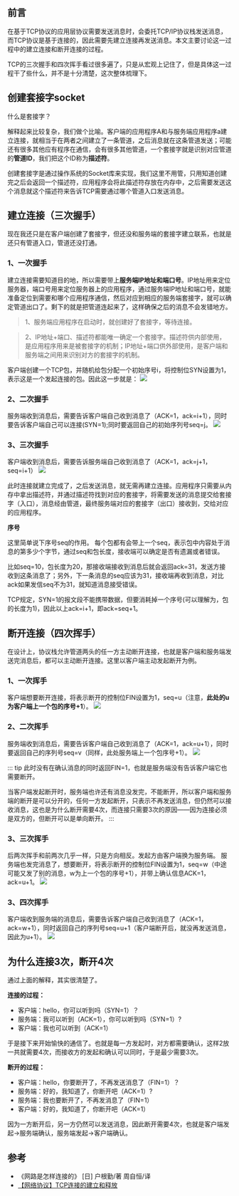 ## 前言
在基于TCP协议的应用层协议需要发送消息时，会委托TCP/IP协议栈发送消息，而TCP协议是基于连接的，因此需要先建立连接再发送消息。本文主要讨论这一过程中的建立连接和断开连接的过程。

TCP的三次握手和四次挥手看过很多遍了，只是从宏观上记住了，但是具体这一过程干了些什么，并不是十分清楚，这次整体梳理下。



## 创建套接字socket
什么是套接字？

解释起来比较复杂，我们做个比喻。客户端的应用程序A和与服务端应用程序a建立连接，就相当于在两者之间建立了一条管道，之后消息就在这条管道发送；可能还有很多其他应有程序在通信，会有很多其他管道，一个套接字就是识别对应管道的**管道ID**，我们把这个ID称为**描述符**。

创建套接字是通过操作系统的Socket库来实现，我们这里不用管，只用知道创建完之后会返回一个描述符，应用程序会将此描述符存放在内存中，之后需要发送这个消息就这个描述符来告诉TCP需要通过哪个管道入口发送消息。

## 建立连接（三次握手）
现在我还只是在客户端创建了套接字，但还没和服务端的套接字建立联系，也就是还只有管道入口，管道还没打通。

### 1、一次握手
建立连接需要知道目的地，所以需要带上**服务端IP地址和端口号**。IP地址用来定位服务器，端口号用来定位服务器上的应用程序，通过服务端IP地址和端口号，就能准备定位到需要和哪个应用程序通信，然后对应到相应的服务端套接字，就可以确定管道出口了。剩下的就是把管道连起来了，这样确保之后的消息不会发错地方。
> 1、服务端应用程序在启动时，就创建好了套接字，等待连接。

> 2、IP地址+端口、描述符都能唯一确定一个套接字。描述符供内部使用，是应用程序用来是被套接字的机制；IP地址+端口供外部使用，是客户端和服务端之间用来识别对方的套接字的机制。

客户端创建一个TCP包，并随机给包分配一个初始序号i，将控制位SYN设置为1，表示这是一个发起连接的包。因此这一步就是：
![](https://tva1.sinaimg.cn/large/00831rSTgy1gcuwzni0paj30qe0460sw.jpg)

### 2、二次握手
服务端收到消息后，需要告诉客户端自己收到消息了（ACK=1，ack=i+1），同时要告诉客户端自己可以连接(SYN=1);同时要返回自己的初始序列号seq=j。
![](https://tva1.sinaimg.cn/large/007S8ZIlgy1gf00yaupr0j30tq06et9p.jpg)
### 3、三次握手
客户端收到消息后，需要告诉服务端自己收到消息了（ACK=1，ack=j+1，seq=i+1）
![](https://tva1.sinaimg.cn/large/007S8ZIlgy1gf00z7d1hwj30ui08eabg.jpg)

此时连接就建立完成了，之后发送消息，就无需再建立连接。应用程序只需要从内存中拿出描述符，并通过描述符找到对应的套接字，将需要发送的消息提交给套接字（入口），消息经由管道，最终服务端对应的套接字（出口）接收到，交给对应的应用程序。

**序号**

这里简单说下序号seq的作用。
每个包都有会带上一个seq，表示包中内容处于消息的第多少个字节，通过seq和包长度，接收端可以确定是否有遗漏或者错误。

比如seq=10，包长度为20，那接收端接收到消息后就会返回ack=31，发送方接收到这条消息了；另外，下一条消息的seq应该为31，接收端再收到消息，对比ack如果发信seq不为31，就知道消息接受错误。

TCP规定，SYN=1的报文段不能携带数据，但要消耗掉一个序号(可以理解为，包的长度为1)，因此以上ack=i+1，即ack=seq+1。

## 断开连接（四次挥手）
在设计上，协议栈允许管道两头的任一方主动断开连接，也就是客户端和服务端发送完消息后，都可以主动断开连接。这里以客户端主动发起断开为例。

### 1、一次挥手
客户端想要断开连接，将表示断开的控制位FIN设置为1，seq=u（注意，**此处的u为客户端上一个包的序号+1**）。
![](https://tva1.sinaimg.cn/large/00831rSTgy1gcuxrh3sesj30t00463yo.jpg)

### 2、二次挥手
服务端收到消息后，需要告诉客户端自己收到消息了（ACK=1，ack=u+1），同时要返回自己的序列号seq=v（同样，此处服务端上一个包序号+1）。
![](https://tva1.sinaimg.cn/large/00831rSTgy1gcuxugcft8j30tc064t94.jpg)

::: tip
此时没有在确认消息的同时返回FIN=1，也就是服务端没有告诉客户端它也需要断开。

当客户端发起断开时，服务端也许还有消息没发完，不能断开，所以客户端和服务端的断开是可以分开的，任何一方发起断开，只表示不再发送消息，但仍然可以接收消息，这也是为什么断开需要4次，而连接只需要3次的原因——因为连接必须是双方的，但断开可以是单向断开。
:::

### 3、三次挥手
后两次挥手和前两次几乎一样，只是方向相反。发起方由客户端换为服务端。
服务端也发完消息了，想要断开，将表示断开的控制位FIN设置为1，seq=w（中途可能又发了别的消息，w为上一个包的序号+1），并带上确认信息ACK=1，ack=u+1。
![](https://tva1.sinaimg.cn/large/00831rSTgy1gcuybbpgqmj30su07y3z5.jpg)

### 3、四次挥手
客户端收到服务端的消息后，需要告诉客户端自己收到消息了（ACK=1，ack=w+1），同时返回自己的序列号seq=u+1（客户端断开后，就没再发送消息，因此为u+1）。
![](https://tva1.sinaimg.cn/large/00831rSTgy1gcuybtf8i7j30se0bmaaz.jpg)

## 为什么连接3次，断开4次
通过上面的解释，其实很清楚了。

**连接的过程：**

* 客户端：hello，你可以听到吗（SYN=1）？
* 服务端：我可以听到（ACK=1），你可以听到吗（SYN=1）?
* 客户端：我也可以听到（ACK=1）

于是接下来开始愉快的通信了。也就是每一方发起时，对方都需要确认，这样2放一共就需要4次，而接收方的发起和确认可以同时，于是最少需要3次。

**断开的过程：**

* 客户端：hello，你要断开了，不再发送消息了（FIN=1）？
* 服务端：好的，我知道了，你断开吧（ACK=1）?
* 服务端：我也要断开了，不再发消息了（FIN=1）
* 客户端：好的，我知道了，你断开吧（ACK=1）

因为一方断开后，另一方仍然可以发送消息，因此断开需要4次，也就是客户端发起->服务端确认，服务端发起->客户端确认。

## 参考
* 《网路是怎样连接的》 [日] 户根勤/著 周自恒/译
* [【网络协议】TCP连接的建立和释放](https://blog.csdn.net/ns_code/article/details/29382883)
